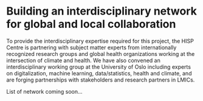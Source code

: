 # Building an interdisciplinary network for global and local collaboration

To provide the interdisciplinary expertise required for this project, the HISP Centre is partnering with subject matter experts from internationally recognized research groups and global health organizations working at the intersection of climate and health. We have also convened an interdisciplinary working group at the University of Oslo including experts on digitalization, machine learning, data/statistics, health and climate, and are forging partnerships with stakeholders and research partners in LMICs.

List of network coming soon... 